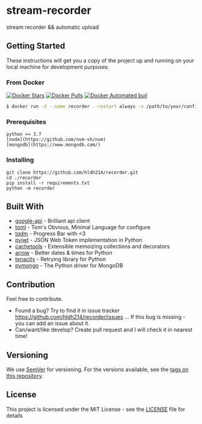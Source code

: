 # stream-recorder

stream recorder &amp;&amp; automatic upload

## Getting Started

These instructions will get you a copy of the project up and running on your local machine for development purposes.

### From Docker

[![Docker Stars](https://img.shields.io/docker/stars/hldh214/recorder.svg)](https://hub.docker.com/r/hldh214/recorder/)
[![Docker Pulls](https://img.shields.io/docker/pulls/hldh214/recorder.svg)](https://hub.docker.com/r/hldh214/recorder/)
[![Docker Automated buil](https://img.shields.io/docker/automated/hldh214/recorder.svg)](https://hub.docker.com/r/hldh214/recorder/)

``` sh
$ docker run -d --name recorder --restart always -v /path/to/your/config.toml:/app/config.toml -v /path/to/your/videos:/app/videos hldh214/recorder
```

### Prerequisites

```
python >= 3.7
[node](https://github.com/nvm-sh/nvm)
[mongodb](https://www.mongodb.com/)
```

### Installing

```
git clone https://github.com/hldh214/recorder.git
cd ./recorder
pip install -r requirements.txt
python -m recorder
```

## Built With

* [google-api](https://github.com/googleapis/google-api-python-client) - Brilliant api client
* [toml](https://github.com/toml-lang/toml) - Tom's Obvious, Minimal Language for configure
* [tqdm](https://github.com/tqdm/tqdm) - Progress Bar with <3
* [pyjwt](https://github.com/jpadilla/pyjwt) - JSON Web Token implementation in Python
* [cachetools](https://github.com/tkem/cachetools) - Extensible memoizing collections and decorators
* [arrow](https://github.com/arrow-py/arrow) - Better dates & times for Python
* [tenacity](https://github.com/jd/tenacity) - Retrying library for Python
* [pymongo](https://github.com/mongodb/mongo-python-driver) - The Python driver for MongoDB

## Contribution

Feel free to contribute.

* Found a bug? Try to find it in issue tracker https://github.com/hldh214/recorder/issues ... If this bug is missing - you can add an issue about it.
* Can/want/like develop? Create pull request and I will check it in nearest time!

## Versioning

We use [SemVer](http://semver.org/) for versioning. For the versions available, see the [tags on this repository](https://github.com/hldh214/recorder/tags). 

## License

This project is licensed under the MIT License - see the [LICENSE](LICENSE) file for details
